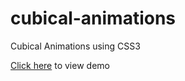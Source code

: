 # cubical-animations
Cubical Animations using CSS3


<a href="http://htmlpreview.github.io/?https://github.com/mdrafi18/cubical-animations/blob/master/index.html" target="_blank" >Click here</a> to view demo
